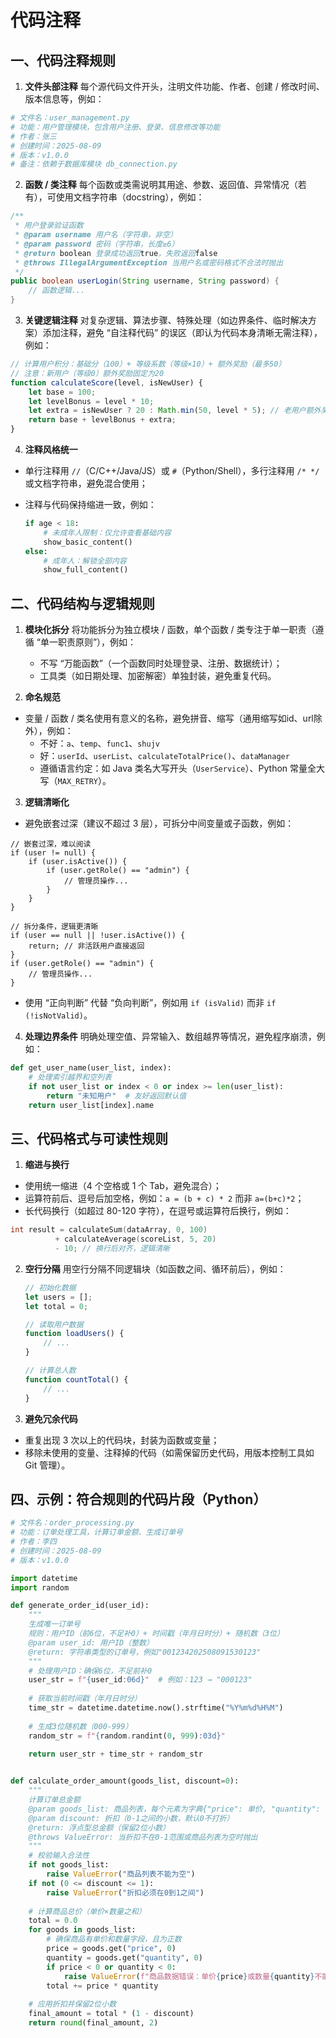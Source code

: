 # 代码注释

## 一、代码注释规则

1. **文件头部注释**
   每个源代码文件开头，注明文件功能、作者、创建 / 修改时间、版本信息等，例如：

```python
# 文件名：user_management.py
# 功能：用户管理模块，包含用户注册、登录、信息修改等功能
# 作者：张三
# 创建时间：2025-08-09
# 版本：v1.0.0
# 备注：依赖于数据库模块 db_connection.py
```

2. **函数 / 类注释**
   每个函数或类需说明其用途、参数、返回值、异常情况（若有），可使用文档字符串（docstring），例如：

```java
/**
 * 用户登录验证函数
 * @param username 用户名（字符串，非空）
 * @param password 密码（字符串，长度≥6）
 * @return boolean 登录成功返回true，失败返回false
 * @throws IllegalArgumentException 当用户名或密码格式不合法时抛出
 */
public boolean userLogin(String username, String password) {
    // 函数逻辑...
}
```

3. **关键逻辑注释**
   对复杂逻辑、算法步骤、特殊处理（如边界条件、临时解决方案）添加注释，避免 “自注释代码” 的误区（即认为代码本身清晰无需注释），例如：

```javascript
// 计算用户积分：基础分（100）+ 等级系数（等级×10）+ 额外奖励（最多50）
// 注意：新用户（等级0）额外奖励固定为20
function calculateScore(level, isNewUser) {
    let base = 100;
    let levelBonus = level * 10;
    let extra = isNewUser ? 20 : Math.min(50, level * 5); // 老用户额外奖励与等级挂钩，上限50
    return base + levelBonus + extra;
}
```

4. **注释风格统一**

- 单行注释用 `//`（C/C++/Java/JS）或 `#`（Python/Shell），多行注释用 `/* */` 或文档字符串，避免混合使用；

- 注释与代码保持缩进一致，例如：

  ```python
  if age < 18:
      # 未成年人限制：仅允许查看基础内容
      show_basic_content()
  else:
      # 成年人：解锁全部内容
      show_full_content()
  ```

## 二、代码结构与逻辑规则

1. **模块化拆分**
   将功能拆分为独立模块 / 函数，单个函数 / 类专注于单一职责（遵循 “单一职责原则”），例如：
   - 不写 “万能函数”（一个函数同时处理登录、注册、数据统计）；
   - 工具类（如日期处理、加密解密）单独封装，避免重复代码。

2. **命名规范**

- 变量 / 函数 / 类名使用有意义的名称，避免拼音、缩写（通用缩写如id、url除外），例如：
  - 不好：`a`、`temp`、`func1`、`shujv`
  - 好：`userId`、`userList`、`calculateTotalPrice()`、`dataManager`
  - 遵循语言约定：如 Java 类名大写开头（`UserService`）、Python 常量全大写（`MAX_RETRY`）。

3. **逻辑清晰化**

- 避免嵌套过深（建议不超过 3 层），可拆分中间变量或子函数，例如：

```bad
// 嵌套过深，难以阅读
if (user != null) {
    if (user.isActive()) {
        if (user.getRole() == "admin") {
            // 管理员操作...
        }
    }
}
```

```good
// 拆分条件，逻辑更清晰
if (user == null || !user.isActive()) {
    return; // 非活跃用户直接返回
}
if (user.getRole() == "admin") {
    // 管理员操作...
}
```

- 使用 “正向判断” 代替 “负向判断”，例如用 `if (isValid)` 而非 `if (!isNotValid)`。

4. **处理边界条件**
   明确处理空值、异常输入、数组越界等情况，避免程序崩溃，例如：

```python
def get_user_name(user_list, index):
    # 处理索引越界和空列表
    if not user_list or index < 0 or index >= len(user_list):
        return "未知用户"  # 友好返回默认值
    return user_list[index].name
```

## 三、代码格式与可读性规则

1. **缩进与换行**

- 使用统一缩进（4 个空格或 1 个 Tab，避免混合）；
- 运算符前后、逗号后加空格，例如：`a = (b + c) * 2` 而非 `a=(b+c)*2`；
- 长代码换行（如超过 80-120 字符），在逗号或运算符后换行，例如：

```c
int result = calculateSum(dataArray, 0, 100) 
          + calculateAverage(scoreList, 5, 20) 
          - 10; // 换行后对齐，逻辑清晰
```

2. **空行分隔**
   用空行分隔不同逻辑块（如函数之间、循环前后），例如：

   ```javascript
   // 初始化数据
   let users = [];
   let total = 0;
   
   // 读取用户数据
   function loadUsers() {
       // ...
   }
   
   // 计算总人数
   function countTotal() {
       // ...
   }
   ```

3. **避免冗余代码**

- 重复出现 3 次以上的代码块，封装为函数或变量；
- 移除未使用的变量、注释掉的代码（如需保留历史代码，用版本控制工具如 Git 管理）。

## 四、示例：符合规则的代码片段（Python）

```python
# 文件名：order_processing.py
# 功能：订单处理工具，计算订单金额、生成订单号
# 作者：李四
# 创建时间：2025-08-09
# 版本：v1.0.0

import datetime
import random

def generate_order_id(user_id):
    """
    生成唯一订单号
    规则：用户ID（前6位，不足补0）+ 时间戳（年月日时分）+ 随机数（3位）
    @param user_id: 用户ID（整数）
    @return: 字符串类型的订单号，例如"001234202508091530123"
    """
    # 处理用户ID：确保6位，不足前补0
    user_str = f"{user_id:06d}"  # 例如：123 → "000123"
    
    # 获取当前时间戳（年月日时分）
    time_str = datetime.datetime.now().strftime("%Y%m%d%H%M")
    
    # 生成3位随机数（000-999）
    random_str = f"{random.randint(0, 999):03d}"
    
    return user_str + time_str + random_str


def calculate_order_amount(goods_list, discount=0):
    """
    计算订单总金额
    @param goods_list: 商品列表，每个元素为字典{"price": 单价, "quantity": 数量}
    @param discount: 折扣（0-1之间的小数，默认0不打折）
    @return: 浮点型总金额（保留2位小数）
    @throws ValueError: 当折扣不在0-1范围或商品列表为空时抛出
    """
    # 校验输入合法性
    if not goods_list:
        raise ValueError("商品列表不能为空")
    if not (0 <= discount <= 1):
        raise ValueError("折扣必须在0到1之间")
    
    # 计算商品总价（单价×数量之和）
    total = 0.0
    for goods in goods_list:
        # 确保商品有单价和数量字段，且为正数
        price = goods.get("price", 0)
        quantity = goods.get("quantity", 0)
        if price < 0 or quantity < 0:
            raise ValueError(f"商品数据错误：单价{price}或数量{quantity}不能为负数")
        total += price * quantity
    
    # 应用折扣并保留2位小数
    final_amount = total * (1 - discount)
    return round(final_amount, 2)
```

